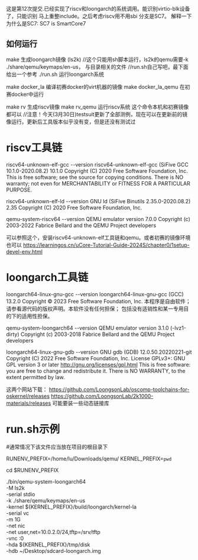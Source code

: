 这是第12次提交.已经实现了riscv和loongarch的系统调用。能识别virtio-blk设备了，只能识别
马上重整include。之后考虑riscv用不用sbi
分支是SC7。
解释一下为什么是SC7: SC7 is SmartCore7 

## 如何运行
make 生成loongarch镜像 (ls2k)
//这个只能用sh脚本运行，ls2k的qemu需要-k ./share/qemu/keymaps/en-us， 与目录相关的文件
//run.sh自己写吧，最下面给出一个参考
./run.sh 运行loongarch系统

make docker_la 编译初赛docker的virt机器的镜像
make docker_la_qemu 在初赛docker中运行

make rv 生成riscv镜像
make rv_qemu 运行riscv系统
这个命令本机和初赛镜像都可以 //注意！今天(3月30日)testsuit更新了全部测例，现在可以在更新前的镜像运行。更新后工具版本似乎没有变，但是还没有测试过

# riscv工具链
riscv64-unknown-elf-gcc --version
riscv64-unknown-elf-gcc (SiFive GCC 10.1.0-2020.08.2) 10.1.0
Copyright (C) 2020 Free Software Foundation, Inc.
This is free software; see the source for copying conditions.  There is NO
warranty; not even for MERCHANTABILITY or FITNESS FOR A PARTICULAR PURPOSE.

riscv64-unknown-elf-ld --version
GNU ld (SiFive Binutils 2.35.0-2020.08.2) 2.35
Copyright (C) 2020 Free Software Foundation, Inc.

qemu-system-riscv64 --version
QEMU emulator version 7.0.0
Copyright (c) 2003-2022 Fabrice Bellard and the QEMU Project developers

可以参照这个，安装riscv64-unknown-elf工具链和qemu。或者初赛的镜像环境也可以
https://learningos.cn/uCore-Tutorial-Guide-2024S/chapter0/1setup-devel-env.html


# loongarch工具链
loongarch64-linux-gnu-gcc --version
loongarch64-linux-gnu-gcc (GCC) 13.2.0
Copyright © 2023 Free Software Foundation, Inc.
本程序是自由软件；请参看源代码的版权声明。本软件没有任何担保；
包括没有适销性和某一专用目的下的适用性担保。

qemu-system-loongarch64 --version
QEMU emulator version 3.1.0 (-lvz1-dirty)
Copyright (c) 2003-2018 Fabrice Bellard and the QEMU Project developers

loongarch64-linux-gnu-gdb --version
GNU gdb (GDB) 12.0.50.20220221-git
Copyright (C) 2022 Free Software Foundation, Inc.
License GPLv3+: GNU GPL version 3 or later <http://gnu.org/licenses/gpl.html>
This is free software: you are free to change and redistribute it.
There is NO WARRANTY, to the extent permitted by law.

这两个网站下载：
https://github.com/LoongsonLab/oscomp-toolchains-for-oskernel/releases
https://github.com/LoongsonLab/2k1000-materials/releases
可能要装一些动态链接库


# run.sh示例
#通常情况下该文件应当放在项目的根目录下

RUNENV_PREFIX=/home/lu/Downloads/qemu/
KERNEL_PREFIX=`pwd`

cd $RUNENV_PREFIX

./bin/qemu-system-loongarch64 \
	-M ls2k \
	-serial stdio \
	-k ./share/qemu/keymaps/en-us \
	-kernel ${KERNEL_PREFIX}/build/loongarch/kernel-la \
	-serial vc \
	-m 1G \
	-net nic \
	-net user,net=10.0.2.0/24,tftp=/srv/tftp \
	-vnc :0 \
	-hda ${KERNEL_PREFIX}/tmp/disk \
	-hdb ~/Desktop/sdcard-loongarch.img 